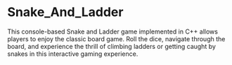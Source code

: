 # Snake_And_Ladder
This console-based Snake and Ladder game implemented in C++ allows players to enjoy the classic board game. Roll the dice, navigate through the board, and experience the thrill of climbing ladders or getting caught by snakes in this interactive gaming experience.

